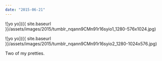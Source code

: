 ```yaml
---
date: "2015-06-21"
---
```


![yo yo]({{ site.baseurl }}/assets/images/2015/tumblr_nqann9CMn91r16syio1_1280-576x1024.jpg)

![yo yo]({{ site.baseurl }}/assets/images/2015/tumblr_nqann9CMn91r16syio2_1280-1024x576.jpg)

Two of my pretties.
